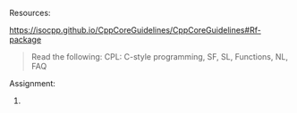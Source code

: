 Resources:

https://isocpp.github.io/CppCoreGuidelines/CppCoreGuidelines#Rf-package
> Read the following: CPL: C-style programming, SF, SL, Functions, NL, FAQ

Assignment:

1. 
